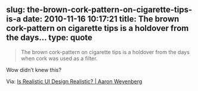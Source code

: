 slug: the-brown-cork-pattern-on-cigarette-tips-is-a
date: 2010-11-16 10:17:21
title: The brown cork-pattern on cigarette tips is a holdover from the days...
type: quote
---

> The brown cork-pattern on cigarette tips is a holdover from the days when cork was used as a filter.

Wow didn’t knew this?

 Via: [Is Realistic UI Design Realistic? | Aaron Weyenberg](http://aaronweyenberg.com/699/is-realistic-ui-design-realistic)
